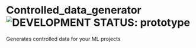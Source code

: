 # Controlled_data_generator ![DEVELOPMENT STATUS: prototype](https://badgen.net/badge/DEVELOPMENT%20STATUS/prototype/red)
Generates controlled data for your ML projects
